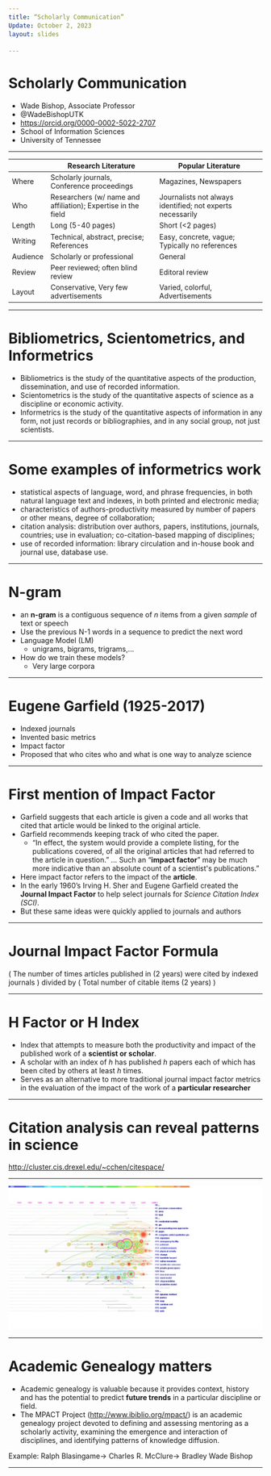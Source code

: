 ```yaml
---
title: “Scholarly Communication”
Update: October 2, 2023
layout: slides

---
```


# Scholarly Communication
- Wade Bishop, Associate Professor
- @WadeBishopUTK
- https://orcid.org/0000-0002-5022-2707
- School of Information Sciences
- University of Tennessee

---

|   | Research Literature | Popular Literature |
| --- | ---------- | ------------ |
| Where | Scholarly journals, Conference proceedings | Magazines, Newspapers |
| Who | Researchers (w/ name and affiliation);  Expertise in the field | Journalists not always identified; not experts necessarily |
| Length | Long (5-40 pages) | Short  (<2 pages) |
| Writing | Technical, abstract, precise; References | Easy, concrete, vague; Typically no references |
| Audience | Scholarly or professional | General |
| Review | Peer reviewed; often blind review | Editoral review |
| Layout | Conservative, Very few advertisements | Varied, colorful, Advertisements |



---

# Bibliometrics, Scientometrics, and Informetrics

- Bibliometrics is the study of the quantitative aspects of the production, dissemination, and use of recorded information. 
- Scientometrics is the study of the quantitative aspects of science as a discipline or economic activity.
- Informetrics is the study of the quantitative aspects of information in any form, not just records or bibliographies, and in any social group, not just scientists.

---

# Some examples of informetrics work

- statistical aspects of language, word, and phrase frequencies, in both natural language text and indexes, in both printed and electronic media; 
- characteristics of authors-productivity measured by number of papers or other means, degree of collaboration;
- citation analysis: distribution over authors, papers, institutions, journals, countries; use in evaluation; co-citation-based mapping of disciplines;
- use of recorded information: library circulation and in-house book and journal use, database use.

---

# N-gram

- an **n-gram** is a contiguous sequence of *n* items from a given *sample* of text or speech
- Use the previous N-1 words in a sequence to predict the next word
- Language Model (LM)
  * unigrams, bigrams, trigrams,…
- How do we train these models?
  * Very large corpora
 
---

# Eugene Garfield (1925-2017)

- Indexed journals
- Invented basic metrics
- Impact factor
- Proposed that who cites who and what is one way to analyze science

---

# First mention of Impact Factor

- Garfield suggests that each article is given a code and all works that cited that article would be linked to the original article.
- Garfield recommends keeping track of who cited the paper. 
  * “In effect, the system would provide a complete listing, for the publications covered, of all the original articles that had referred to the article in question.” …  Such an “**impact factor**” may be much more indicative than an absolute count of a scientist's publications.”
- Here impact factor refers to the impact of the **article**.
- In the early 1960’s Irving H. Sher and Eugene Garfield created the **Journal Impact Factor** to help select journals for *Science Citation Index (SCI)*.
- But these same ideas were quickly applied to journals and authors

---

# Journal Impact Factor Formula

( The number of times articles published in (2 years) were cited by indexed journals ) divided by ( Total number of citable items (2 years) )

---

# H Factor or H Index

- Index that attempts to measure both the productivity and impact of the published work of a **scientist or scholar**.
- A scholar with an index of *h* has published *h* papers each of which has been cited by others at least *h* times.
- Serves as an alternative to more traditional journal impact factor metrics in the evaluation of the impact of the work of a **particular researcher**

---

# Citation analysis can reveal patterns in science

http://cluster.cis.drexel.edu/~cchen/citespace/

---

![Wade Bishop using Cite Space](https://github.com/jaxxfox/ScienceLiaisonLibrarianship/blob/main/Slides/Images/WadeBishopusingCiteSpace.jpg?raw=true)

---

# Academic Genealogy matters

- Academic genealogy is valuable because it provides context, history and has the potential to predict **future trends** in a particular discipline or field.
- The MPACT Project (http://www.ibiblio.org/mpact/) is an academic genealogy project devoted to defining and assessing mentoring as a scholarly activity, examining the emergence and interaction of disciplines, and identifying patterns of knowledge diffusion.

Example: Ralph Blasingame-> Charles R. McClure-> Bradley Wade Bishop

---



